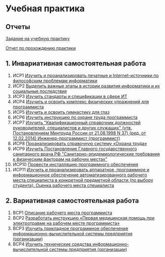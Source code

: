 # Учебная практика

## Отчеты

[Задание на учебную практику](https://github.com/calabiyauspace/practice-portfolio/blob/main/Соколова-Анна-Задание.pdf)

[Отчет по прохождению практики]()

## 1. Инвариативная самостоятельная работа

1. ИСР1 [Изучить и проанализировать печатные и Internet-источники по философским проблемам информатики](https://github.com/calabiyauspace/practice-portfolio/blob/main/Sokolova-Anna-1-1.pdf)
2. ИСР2 [Выделить важные этапы в истории развития информатики и их социальные последствия](https://github.com/calabiyauspace/practice-portfolio/blob/main/1-2.pdf)
3. ИСР3 [Изучить стандарты и спецификации в сфере ИТ](https://github.com/calabiyauspace/practice-portfolio/blob/main/Sokolova-Anna-1-3.pdf)
4. ИСР4 [Изучить и освоить комплекс физических упражнений для программиста](https://github.com/calabiyauspace/practice-portfolio/blob/main/Sokolova-Anna-1-4.pdf)
5. ИСР5 [Изучить и освоить гимнастику для глаз](https://github.com/calabiyauspace/practice-portfolio/blob/main/Sokolova-Anna-1-5.pdf)
6. ИСР6 [Изучить инструкцию по охране труда программиста](https://github.com/calabiyauspace/practice-portfolio/blob/main/Sokolova-Anna-1-6.pdf)
7. ИСР7 [Изучить "Квалификационный справочник должностей руководителей, специалистов и других служащих" (утв. Постановлением Минтруда России от 21.08.1998 N 37) (ред. от 12.02.2014) Инженер-программист (программист)](https://github.com/calabiyauspace/practice-portfolio/blob/main/Sokolova-Anna-1-7.pdf)
8. ИСР8 [Проанализировать справочную систему «Охрана труда»](https://github.com/calabiyauspace/practice-portfolio/blob/main/Sokolova-Anna-1-8.pdf)
9. ИСР9 [Изучить Постановление Главного государственного санитарного врача РФ "Санитарно-эпидемиологические требования к физическим факторам на рабочих местах"](https://github.com/calabiyauspace/practice-portfolio/blob/main/Sokolova-Anna-1-9.pdf)
10. ИСР10 [Провести инсталляцию программного обеспечения](https://github.com/calabiyauspace/practice-portfolio/blob/main/Sokolova-Anna-1-10.pdf)
11. ИСР11 [Изучить и проанализировать аппаратное, программное и информационное обеспечение автоматизированного рабочего места специалиста в конкретной предметной области (по выбору студента). Оценка рабочего места специалиста](https://github.com/calabiyauspace/practice-portfolio/blob/main/Sokolova-Anna-1-11.pdf)


## 2. Вариативная самостоятельная работа
1. ВСР1 [Описание рабочего места программиста](https://github.com/calabiyauspace/practice-portfolio/blob/main/2-1-рабочее-место-программиста.pdf)
2. ВСР2 [Разработать инструкцию «Первая медицинская помощь при электротравме на рабочем месте программиста»](https://github.com/calabiyauspace/practice-portfolio/blob/main/Sokolova-Anna-2-2.pdf)
3. ВСР3 [Изучить прикладное программное обеспечение информационно-вычислительной системы предприятия (организации)](https://github.com/calabiyauspace/practice-portfolio/blob/main/Sokolova-Anna-2-3.pdf)
4. ВСР4 [Изучить технические средства информационно-вычислительной системы предприятия (организации)](https://github.com/calabiyauspace/practice-portfolio/blob/main/Sokolova-Anna-2-4.pdf)
